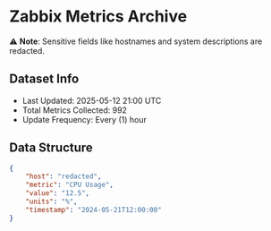 # Zabbix Metrics Archive

⚠️ **Note**: Sensitive fields like hostnames and system descriptions are redacted.

## Dataset Info
- Last Updated: 2025-05-12 21:00 UTC
- Total Metrics Collected: 992
- Update Frequency: Every (1) hour

## Data Structure
```json
{
    "host": "redacted",
    "metric": "CPU Usage",
    "value": "12.5",
    "units": "%",
    "timestamp": "2024-05-21T12:00:00"
}
```
